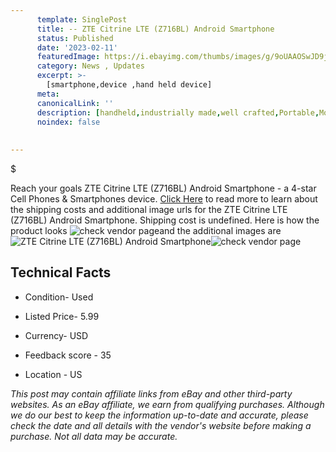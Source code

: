 ```yaml
---
      template: SinglePost
      title: -- ZTE Citrine LTE (Z716BL) Android Smartphone
      status: Published
      date: '2023-02-11'
      featuredImage: https://i.ebayimg.com/thumbs/images/g/9oUAAOSwJD9jfPYs/s-l225.jpg
      category: News , Updates
      excerpt: >-
        [smartphone,device ,hand held device]
      meta:
      canonicalLink: ''
      description: [handheld,industrially made,well crafted,Portable,Mobile,Compact,Convenient,Lightweight,Maneuverable,Man-portable,Miniature,Carriable,Hand-held,Light,Holdable,Transportable,Mobile device,Pocket-sized,On-the-go,Wireless,Cordless,Compact size,Convenient size, smartphone,device ,hand held device]
      noindex: false
      
        
---
```

$

Reach your goals ZTE Citrine LTE (Z716BL) Android Smartphone - a 4-star Cell Phones & Smartphones device. [Click Here](https://www.ebay.com/itm/255841219332?hash=item3b91533304%3Ag%3A9oUAAOSwJD9jfPYs&mkevt=1&mkcid=1&mkrid=711-53200-19255-0&campid=%253CePNCampaignId%253E&customid=%253CreferenceId%253E&toolid=10049) to read more to learn about the shipping costs and additional image urls for the ZTE Citrine LTE (Z716BL) Android Smartphone. Shipping cost is undefined. Here is how the product looks ![check vendor page](https://i.ebayimg.com/thumbs/images/g/9oUAAOSwJD9jfPYs/s-l225.jpg)and the additional images are![ZTE Citrine LTE (Z716BL) Android Smartphone](https://i.ebayimg.com/images/g/9oUAAOSwJD9jfPYs/s-l1600.jpg)![check vendor page](https://origin-galleryplus.ebayimg.com/ws/web/255841219332_2_0_1/225x225.jpg,https://origin-galleryplus.ebayimg.com/ws/web/255841219332_3_0_1/225x225.jpg)



 ## Technical Facts 



     
      

 - Condition- Used 


      

 - Listed Price- 5.99 


      

 - Currency- USD 


      

 - Feedback score - 35 


      

 - Location - US 


      
      

 *_This post may contain affiliate links from eBay and other third-party websites. As an eBay affiliate, we earn from qualifying purchases. Although we do our best to keep the information up-to-date and accurate, please check the date and all details with the vendor's website before making a purchase. Not all data may be accurate._*






